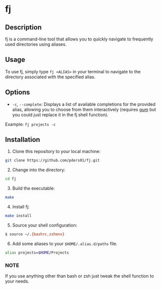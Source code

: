 # fj

## Description
fj is a command-line tool that allows you to quickly navigate to frequently used directories using aliases.

## Usage
To use fj, simply type `fj <ALIAS>` in your terminal to navigate to the directory associated with the specified alias.

## Options
- `-c`, `--complete`: Displays a list of available completions for the provided alias, allowing you to choose from them interactively (requires [gum](https://github.com/charmbracelet/gum) but you could just replace it in the fj shell function).

Example:
`fj projects -c`

## Installation
1. Clone this repository to your local machine:

```sh
git clone https://github.com/pders01/fj.git
```

2. Change into the directory:

```sh
cd fj
```

3. Build the executable:

```sh 
make
```

4. Install fj:

```sh
make install
```

5. Source your shell configuration:

```sh
$ source ~/.{bashrc,zshenv}
```

6. Add some aliases to your `$HOME/.alias.d/paths` file.

```sh
alias projects=$HOME/Projects
```

### NOTE
If you use anything other than bash or zsh just tweak the shell function to your needs.
